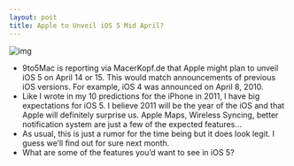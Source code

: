 ```yaml
---
layout: post
title: Apple to Unveil iOS 5 Mid April?
---
```

![img](http://media.idownloadblog.com/wp-content/uploads/2011/03/iOS-5-e1299018291670.jpeg)
* 9to5Mac is reporting via MacerKopf.de that Apple might plan to unveil iOS 5 on April 14 or 15. This would match announcements of previous iOS versions. For example, iOS 4 was announced on April 8, 2010.
* Like I wrote in my 10 predictions for the iPhone in 2011, I have big expectations for iOS 5. I believe 2011 will be the year of the iOS and that Apple will definitely surprise us. Apple Maps, Wireless Syncing, better notification system are just a few of the expected features…
* As usual, this is just a rumor for the time being but it does look legit. I guess we’ll find out for sure next month.
* What are some of the features you’d want to see in iOS 5?

